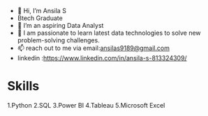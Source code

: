 - 👋 Hi, I’m Ansila S
- Btech Graduate
- 👀 I’m an aspiring Data Analyst
- 🌱 I am passionate to learn latest data technologies to solve new problem-solving challenges.
- 📫 reach out to me via email:ansilas9189@gmail.com
- linkedin :https://www.linkedin.com/in/ansila-s-813324309/


# Skills
1.Python
2.SQL
3.Power BI
4.Tableau
5.Microsoft Excel
<!---
Ansila1234/Ansila1234 is a ✨ special ✨ repository because its `README.md` (this file) appears on your GitHub profile.
You can click the Preview link to take a look at your changes.
--->
